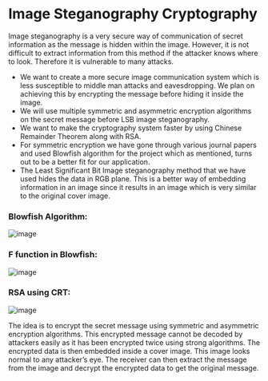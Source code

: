 # Image Steganography Cryptography

Image steganography is a very secure way of communication of secret information as the message is hidden within the image. However, it is not difficult to extract information from this method if the attacker knows where to look. Therefore it is vulnerable to many attacks. 

* We want to create a more secure image communication system which is less susceptible to middle man attacks and eavesdropping. We plan on achieving this by encrypting the message before hiding it inside the image.
* We will use multiple symmetric and asymmetric encryption algorithms on the secret message before LSB image steganography.
* We want to make the cryptography system faster by using Chinese Remainder Theorem along with RSA. 
* For symmetric encryption we have gone through various journal papers and used Blowfish algorithm for the project which as mentioned, turns out to be a better fit for our application.
* The Least Significant Bit Image steganography method that we have used hides the data in RGB plane. This is a better way of embedding information in an image since it results in an image which is very similar to the original cover image.

### Blowfish Algorithm:
![image](https://user-images.githubusercontent.com/37493439/147320846-7c8e4b84-c6df-436e-bed7-0020ca689fd1.png)

### F function in Blowfish:
![image](https://user-images.githubusercontent.com/37493439/147321002-91ef9163-7fe4-4c7a-b90d-95da996462ad.png)

### RSA using CRT:
![image](https://user-images.githubusercontent.com/37493439/147321023-7753d984-0cbf-413c-8b4b-29d9701d5525.png)

The idea is to encrypt the secret message using symmetric and asymmetric encryption algorithms. This encrypted message cannot be decoded by attackers easily as it has been encrypted twice using strong algorithms. The encrypted data is then embedded inside a cover image. This image looks normal to any attacker’s eye. The receiver can then extract the message from the image and decrypt the encrypted data to get the original message.
